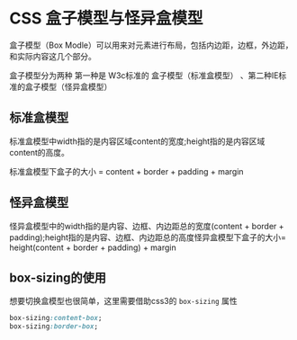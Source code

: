 # CSS 盒子模型与怪异盒模型

盒子模型（Box Modle）可以用来对元素进行布局，包括内边距，边框，外边距，和实际内容这几个部分。

盒子模型分为两种 第一种是 W3c标准的 盒子模型（标准盒模型） 、第二种IE标准的盒子模型（怪异盒模型）

## 标准盒模型

标准盒模型中width指的是内容区域content的宽度;height指的是内容区域content的高度。

标准盒模型下盒子的大小  = content + border + padding + margin

## 怪异盒模型

怪异盒模型中的width指的是内容、边框、内边距总的宽度(content + border + padding);height指的是内容、边框、内边距总的高度怪异盒模型下盒子的大小= height(content + border + padding) + margin

## box-sizing的使用

想要切换盒模型也很简单，这里需要借助css3的 `box-sizing` 属性

```css
box-sizing:content-box; 
box-sizing:border-box;
```
